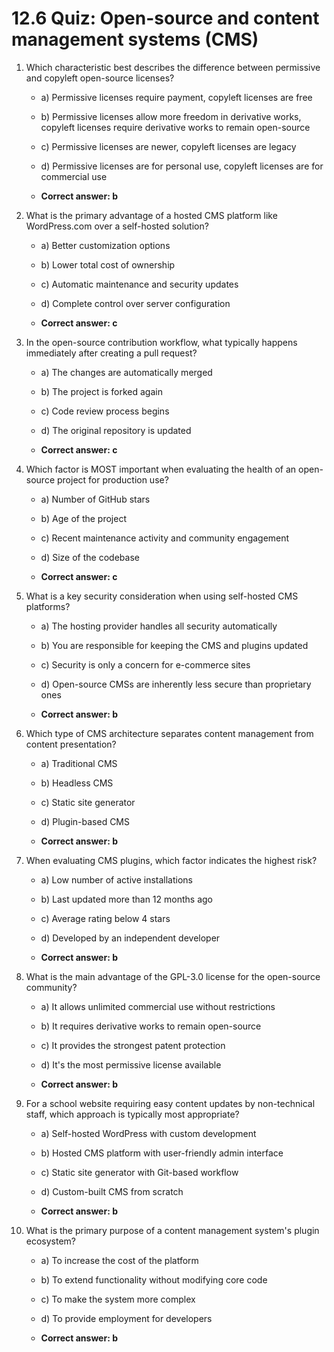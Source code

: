 # 12.6 Quiz: Open-source and content management systems (CMS)

1. Which characteristic best describes the difference between permissive and copyleft open-source licenses?

   - a) Permissive licenses require payment, copyleft licenses are free

   - b) Permissive licenses allow more freedom in derivative works, copyleft licenses require derivative works to remain open-source

   - c) Permissive licenses are newer, copyleft licenses are legacy

   - d) Permissive licenses are for personal use, copyleft licenses are for commercial use

   - **Correct answer: b** <!--data-correct-->

2. What is the primary advantage of a hosted CMS platform like WordPress.com over a self-hosted solution?

   - a) Better customization options

   - b) Lower total cost of ownership

   - c) Automatic maintenance and security updates

   - d) Complete control over server configuration

   - **Correct answer: c** <!--data-correct-->

3. In the open-source contribution workflow, what typically happens immediately after creating a pull request?

   - a) The changes are automatically merged

   - b) The project is forked again

   - c) Code review process begins

   - d) The original repository is updated

   - **Correct answer: c** <!--data-correct-->

4. Which factor is MOST important when evaluating the health of an open-source project for production use?

   - a) Number of GitHub stars

   - b) Age of the project

   - c) Recent maintenance activity and community engagement

   - d) Size of the codebase

   - **Correct answer: c** <!--data-correct-->

5. What is a key security consideration when using self-hosted CMS platforms?

   - a) The hosting provider handles all security automatically

   - b) You are responsible for keeping the CMS and plugins updated

   - c) Security is only a concern for e-commerce sites

   - d) Open-source CMSs are inherently less secure than proprietary ones

   - **Correct answer: b** <!--data-correct-->

6. Which type of CMS architecture separates content management from content presentation?

   - a) Traditional CMS

   - b) Headless CMS

   - c) Static site generator

   - d) Plugin-based CMS

   - **Correct answer: b** <!--data-correct-->

7. When evaluating CMS plugins, which factor indicates the highest risk?

   - a) Low number of active installations

   - b) Last updated more than 12 months ago

   - c) Average rating below 4 stars

   - d) Developed by an independent developer

   - **Correct answer: b** <!--data-correct-->

8. What is the main advantage of the GPL-3.0 license for the open-source community?

   - a) It allows unlimited commercial use without restrictions

   - b) It requires derivative works to remain open-source

   - c) It provides the strongest patent protection

   - d) It's the most permissive license available

   - **Correct answer: b** <!--data-correct-->

9. For a school website requiring easy content updates by non-technical staff, which approach is typically most appropriate?

   - a) Self-hosted WordPress with custom development

   - b) Hosted CMS platform with user-friendly admin interface

   - c) Static site generator with Git-based workflow

   - d) Custom-built CMS from scratch

   - **Correct answer: b** <!--data-correct-->

10. What is the primary purpose of a content management system's plugin ecosystem?

    - a) To increase the cost of the platform

    - b) To extend functionality without modifying core code

    - c) To make the system more complex

    - d) To provide employment for developers

    - **Correct answer: b** <!--data-correct-->
